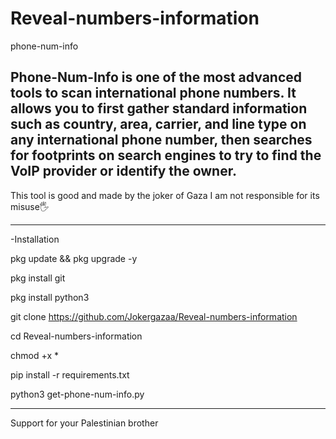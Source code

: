 # Reveal-numbers-information
phone-num-info



Phone-Num-Info is one of the most advanced tools to scan international phone numbers. It allows you to first gather standard information such as country, area, carrier, and line type on any international phone number, then searches for footprints on search engines to try to find the VoIP provider or identify the owner.
----------
This tool is good and made by the joker of Gaza
I am not responsible for its misuse🖐



------------



-Installation

pkg update && pkg upgrade -y

pkg install git

pkg install python3

git clone https://github.com/Jokergazaa/Reveal-numbers-information

cd Reveal-numbers-information

chmod +x *

pip install -r requirements.txt

python3 get-phone-num-info.py

-------


Support for your Palestinian brother
